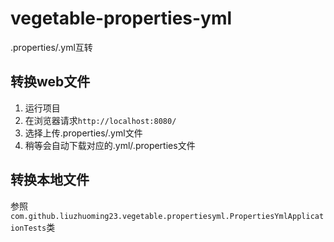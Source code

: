 # vegetable-properties-yml
.properties/.yml互转

## 转换web文件
1. 运行项目
2. 在浏览器请求`http://localhost:8080/`
3. 选择上传.properties/.yml文件
4. 稍等会自动下载对应的.yml/.properties文件

## 转换本地文件
参照`com.github.liuzhuoming23.vegetable.propertiesyml.PropertiesYmlApplicationTests`类
